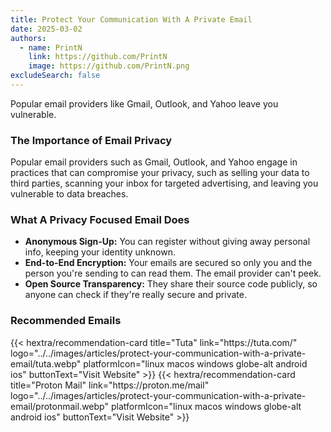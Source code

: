 ```yaml
---
title: Protect Your Communication With A Private Email
date: 2025-03-02
authors:
  - name: PrintN
    link: https://github.com/PrintN
    image: https://github.com/PrintN.png
excludeSearch: false
---
```


Popular email providers like Gmail, Outlook, and Yahoo leave you vulnerable.

### The Importance of Email Privacy

Popular email providers such as Gmail, Outlook, and Yahoo engage in practices that can compromise your privacy, such as selling your data to third parties, scanning your inbox for targeted advertising, and leaving you vulnerable to data breaches.

### What A Privacy Focused Email Does

- **Anonymous Sign-Up:** You can register without giving away personal info, keeping your identity unknown.
- **End-to-End Encryption:** Your emails are secured so only you and the person you're sending to can read them. The email provider can't peek.
- **Open Source Transparency:** They share their source code publicly, so anyone can check if they're really secure and private.

### Recommended Emails

<div class="recommendations">
  <div class="grid">
    {{< hextra/recommendation-card title="Tuta" link="https://tuta.com/" logo="../../images/articles/protect-your-communication-with-a-private-email/tuta.webp" platformIcon="linux macos windows globe-alt android ios" buttonText="Visit Website" >}}
    {{< hextra/recommendation-card title="Proton Mail" link="https://proton.me/mail" logo="../../images/articles/protect-your-communication-with-a-private-email/protonmail.webp" platformIcon="linux macos windows globe-alt android ios" buttonText="Visit Website" >}}
  </div>
</div>